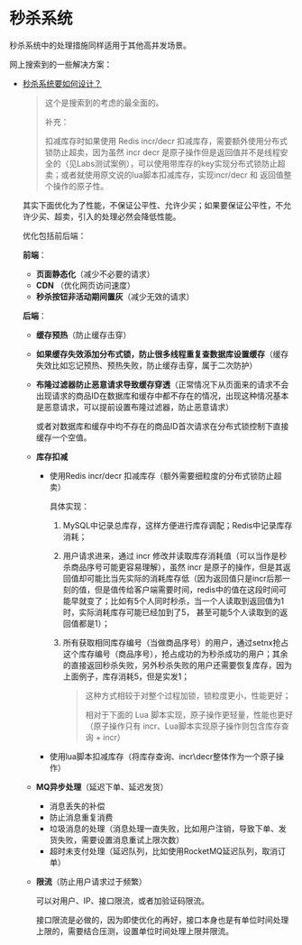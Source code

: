 # 秒杀系统

秒杀系统中的处理措施同样适用于其他高并发场景。

网上搜索到的一些解决方案：

+ [秒杀系统要如何设计？](https://juejin.cn/post/6990307911117307934#/heading-19)

  > 这个是搜索到的考虑的最全面的。
  >
  > 补充：
  >
  > 扣减库存时如果使用 Redis incr/decr 扣减库存，需要额外使用分布式锁防止超卖，因为虽然 incr decr 是原子操作但是返回值并不是线程安全的（见Labs测试案例），可以使用带库存的key实现分布式锁防止超卖；或者就使用原文说的lua脚本扣减库存，实现incr/decr 和 返回值整个操作的原子性。

  其实下面优化为了性能，不保证公平性、允许少买；如果要保证公平性，不允许少买、超卖，引入的处理必然会降低性能。

  优化包括前后端：

  **前端**：

  + **页面静态化**（减少不必要的请求）
  + **CDN** （优化网页访问速度）
  + **秒杀按钮非活动期间置灰**（减少无效的请求）

  **后端**：

  + **缓存预热**（防止缓存击穿）

  + **如果缓存失效添加分布式锁，防止很多线程重复查数据库设置缓存**（缓存失效比如忘记预热、预热失败，防止缓存击穿，属于二次防护）

  + **布隆过滤器防止恶意请求导致缓存穿透**（正常情况下从页面来的请求不会出现请求的商品ID在数据库和缓存中都不存在的情况，出现这种情况基本是恶意请求，可以提前设置布隆过滤器，防止恶意请求）

    或者对数据库和缓存中均不存在的商品ID首次请求在分布式锁控制下直接缓存一个空值。

  + **库存扣减**

    + 使用Redis incr/decr 扣减库存（额外需要细粒度的分布式锁防止超卖）
  
      具体实现：
  
      1. MySQL中记录总库存，这样方便进行库存调配；Redis中记录库存消耗；
  
      2. 用户请求进来，通过 incr 修改并读取库存消耗值（可以当作是秒杀商品序号可能更容易理解），虽然 incr 是原子的操作，但是其返回值却可能比当先实际的消耗库存低（因为返回值只是incr后那一刻的值，但是值传给客户端需要时间，redis中的值在这段时间可能早就变了；比如有5个人同时秒杀，当一个人读取到返回值为1时，实际消耗库存可能已经加到了5， 甚至可能5个人读取到的返回值都是1）；
  
      3. 所有获取相同库存编号（当做商品序号）的用户，通过setnx抢占这个库存编号（商品序号），抢占成功的为秒杀成功的用户；其余的直接返回秒杀失败，另外秒杀失败的用户还需要恢复库存，因为上面例子，库存消耗5，但是实发1；

         > 这种方式相较于对整个过程加锁，锁粒度更小，性能更好；
         >
         > 相对于下面的 Lua 脚本实现，原子操作更轻量，性能也更好（原子操作只有 incr、Lua脚本实现原子操作则包含库存查询 + incr）

    + 使用lua脚本扣减库存（将库存查询、incr\decr整体作为一个原子操作）
  
  + **MQ异步处理**（延迟下单、延迟发货）
  
    + 消息丢失的补偿
    + 防止消息重复消费
    + 垃圾消息的处理（消息处理一直失败，比如用户注销，导致下单、发货失败，需要设置消息重试上限次数）
    + 超时未支付处理（延迟队列，比如使用RocketMQ延迟队列，取消订单）
  
  + **限流**（防止用户请求过于频繁）
  
    可以对用户、IP、接口限流，或者加验证码限流。
  
    接口限流是必做的，因为即使优化的再好，接口本身也是有单位时间处理上限的，需要结合压测，设置单位时间处理上限并限流。

